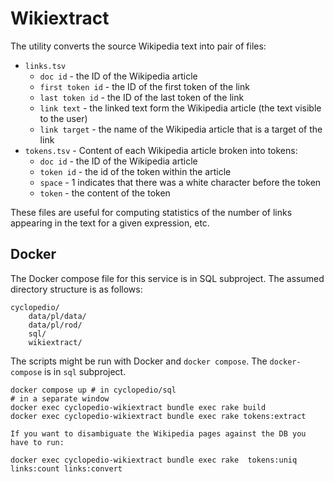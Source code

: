 # Wikiextract

The utility converts the source Wikipedia text into pair of files:

* `links.tsv`
  * `doc id` - the ID of the Wikipedia article
  * `first token id` - the ID of the first token of the link
  * `last token id` - the ID of the last token of the link
  * `link text` - the linked text form the Wikipedia article (the text visible to the user)
  * `link target` - the name of the Wikipedia article that is a target of the link
* `tokens.tsv` - Content of each Wikipedia article broken into tokens:
  * `doc id` - the ID of the Wikipedia article
  * `token id` - the id of the token within the article
  * `space` - 1 indicates that there was a white character before the token
  * `token` - the content of the token

These files are useful for computing statistics of the number of links appearing
in the text for a given expression, etc.


## Docker

The Docker compose file for this service is in SQL subproject.
The assumed directory structure is as follows:

```
cyclopedio/
    data/pl/data/
    data/pl/rod/
    sql/
    wikiextract/
```

The scripts might be run with Docker and `docker compose`. The `docker-compose` is in `sql` subproject.

```
docker compose up # in cyclopedio/sql
# in a separate window
docker exec cyclopedio-wikiextract bundle exec rake build
docker exec cyclopedio-wikiextract bundle exec rake tokens:extract

If you want to disambiguate the Wikipedia pages against the DB you have to run:

docker exec cyclopedio-wikiextract bundle exec rake  tokens:uniq links:count links:convert
```
